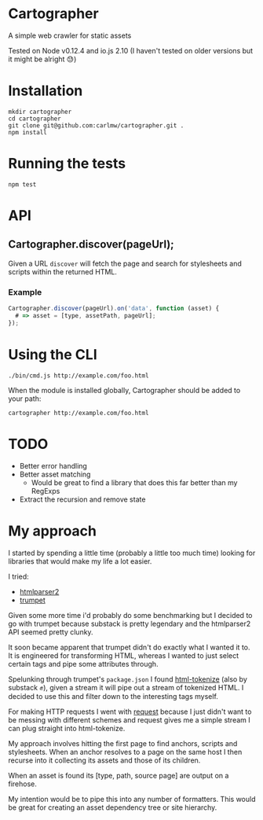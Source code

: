 # Cartographer

A simple web crawler for static assets

Tested on Node v0.12.4 and io.js 2.10 (I haven't tested on older versions but it might be alright 😓)

# Installation
    mkdir cartographer
    cd cartographer
    git clone git@github.com:carlmw/cartographer.git .
    npm install

# Running the tests

    npm test

# API

## Cartographer.discover(pageUrl);

Given a URL `discover` will fetch the page and search for stylesheets and scripts within the returned HTML.

### Example

```javascript
Cartographer.discover(pageUrl).on('data', function (asset) {
  # => asset = [type, assetPath, pageUrl];
});
```

# Using the CLI

`./bin/cmd.js http://example.com/foo.html`

When the module is installed globally, Cartographer should be added to your path:

`cartographer http://example.com/foo.html`

# TODO

- Better error handling
- Better asset matching
  - Would be great to find a library that does this far better than my RegExps
- Extract the recursion and remove state

# My approach

I started by spending a little time (probably a little too much time) looking for libraries that would make my life a lot easier.

I tried:

* [htmlparser2](https://github.com/fb55/htmlparser2)
* [trumpet](https://github.com/substack/node-trumpet)

Given some more time i'd probably do some benchmarking but I decided to go with trumpet because substack is pretty legendary and the htmlparser2 API seemed pretty clunky.

It soon became apparent that trumpet didn't do exactly what I wanted it to. It is engineered for transforming HTML, whereas I wanted to just select certain tags and pipe some attributes through.

Spelunking through trumpet's `package.json` I found [html-tokenize](https://github.com/substack/html-tokenize) (also by substack ✊), given a stream it will pipe out a stream of tokenized HTML. I decided to use this and filter down to the interesting tags myself.

For making HTTP requests I went with [request](https://github.com/request/request) because I just didn't want to be messing with different schemes and request gives me a simple stream I can plug straight into html-tokenize.

My approach involves hitting the first page to find anchors, scripts and stylesheets. When an anchor resolves to a page on the same host I then recurse into it collecting its assets and those of its children.

When an asset is found its [type, path, source page] are output on a firehose.

My intention would be to pipe this into any number of formatters. This would be great for creating an asset dependency tree or site hierarchy.




